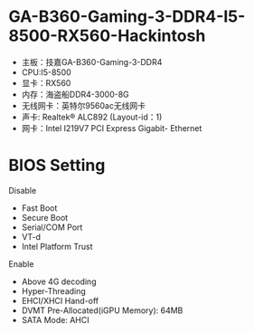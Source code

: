 # GA-B360-Gaming-3-DDR4-I5-8500-RX560-Hackintosh
+ 主板：技嘉GA-B360-Gaming-3-DDR4
+ CPU:I5-8500
+ 显卡：RX560
+ 内存：海盗船DDR4-3000-8G
+ 无线网卡：英特尔9560ac无线网卡
+ 声卡: Realtek® ALC892 (Layout-id：1)
+ 网卡：Intel I219V7 PCI Express Gigabit- Ethernet
# BIOS Setting
Disable
* Fast Boot
* Secure Boot
* Serial/COM Port
* VT-d
* Intel Platform Trust

Enable
* Above 4G decoding
* Hyper-Threading
* EHCI/XHCI Hand-off
* DVMT Pre-Allocated(iGPU Memory): 64MB
* SATA Mode: AHCI
